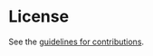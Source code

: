 # License

See the
[guidelines for contributions](https://github.com/intarchboard/chokepoints/blob/master/CONTRIBUTING.md).
